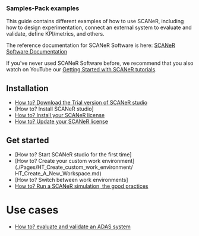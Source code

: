 ### Samples-Pack examples

This guide contains different examples of how to use SCANeR, including how to design experimentation, connect an external system to evaluate and validate, define KPI/metrics, and others.

The reference documentation for SCANeR Software is here: [SCANeR Software Documentation](https://www.avsimulation.com/)

If you've never used SCANeR Software before, we recommend that you also watch on YouTube our [Getting Started with SCANeR tutorials](https://www.youtube.com/watch?v=joE1Fi09eEY&list=PLkaKWDRLGrSacxV-4e-EmGLGHbr-w09_5).

## Installation

* [How to? Download the Trial version of SCANeR studio](./Pages/HT_Download_Trial_SCANeR/HT_Install_Trial_SCANeR.md)
* [How to? Install SCANeR studio]
* [How to? Install your SCANeR license](./Pages/HT_Install_SCANeR_license/Install_SCANeR_license.md)
* [How to? Update your SCANeR license](./Pages/HT_Update_SCANeR_license/Update_SCANeR_license.md)

## Get started

* [How to? Start SCANeR studio for the first time]
* [How to? Create your custom work environment](./Pages/HT_Create_custom_work_environment/
HT_Create_A_New_Workspace.md)
* [How to? Switch between work environments]
* [How to? Run a SCANeR simulation, the good practices](./Pages/HT_Run_a_simulation_good_practices/HT_Run_a_simulation_good_practices.md)

# Use cases

* [How to? evaluate and validate an ADAS system](./Pages/HT_ADAS/HT_ADAS_index.md)
